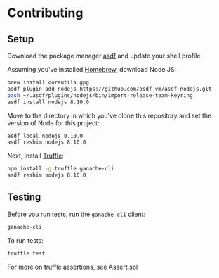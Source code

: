 # Contributing

## Setup

Download the package manager [asdf](https://github.com/asdf-vm/asdf) and update your shell profile.

Assuming you've installed [Homebrew](https://brew.sh/), download Node JS:

``` bash
brew install coreutils gpg
asdf plugin-add nodejs https://github.com/asdf-vm/asdf-nodejs.git
bash ~/.asdf/plugins/nodejs/bin/import-release-team-keyring
asdf install nodejs 8.10.0
```

Move to the directory in which you've clone this repository and set the version of Node for this project:

``` bash
asdf local nodejs 8.10.0
asdf reshim nodejs 8.10.0
```

Next, install [Truffle](https://truffleframework.com/):

``` bash
npm install -g truffle ganache-cli
asdf reshim nodejs 8.10.0
```

## Testing

Before you run tests, run the `ganache-cli` client:

``` bash
ganache-cli
```

To run tests:

``` bash
truffle test
```

For more on truffle assertions, see [Assert.sol](https://github.com/trufflesuite/truffle/blob/develop/packages/truffle-core/lib/testing/Assert.sol)
